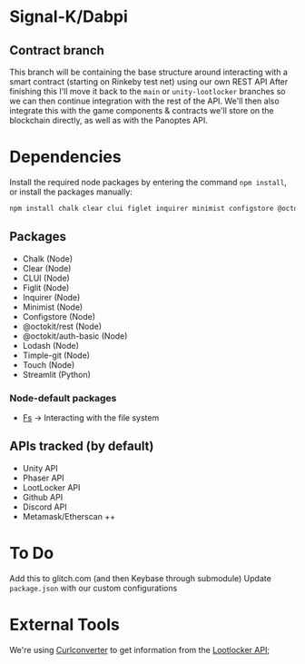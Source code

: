 # Signal-K/Dabpi
## Contract branch
This branch will be containing the base structure around interacting with a smart contract (starting on Rinkeby test net) using our own REST API
After finishing this I'll move it back to the `main` or `unity-lootlocker` branches so we can then continue integration with the rest of the API. We'll then also integrate this with the game components & contracts we'll store on the blockchain directly, as well as with the Panoptes API.

# Dependencies
Install the required node packages by entering the command `npm install`, or install the packages manually:

```bash
npm install chalk clear clui figlet inquirer minimist configstore @octokit/rest @octokit/auth-basic lodash simple-git touch
```

## Packages
* Chalk (Node)
* Clear (Node)
* CLUI (Node)
* Figlit (Node)
* Inquirer (Node)
* Minimist (Node)
* Configstore (Node)
* @octokit/rest (Node)
* @octokit/auth-basic (Node)
* Lodash (Node)
* Timple-git (Node)
* Touch (Node)
* Streamlit (Python)

### Node-default packages
* [Fs](https://nodejs.dev/learn/the-nodejs-fs-module) -> Interacting with the file system

## APIs tracked (by default)
* Unity API
* Phaser API
* LootLocker API
* Github API
* Discord API
* Metamask/Etherscan ++

# To Do
Add this to glitch.com (and then Keybase through submodule)
Update `package.json` with our custom configurations

# External Tools
We're using [Curlconverter](https://curlconverter.com/#python) to get information from the [Lootlocker API](https://ref.lootlocker.io/game-api/#list-files);